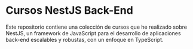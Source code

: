 # Cursos NestJS Back-End
Este repositorio contiene una colección de cursos que he realizado sobre NestJS, un framework de JavaScript para el desarrollo de aplicaciones back-end escalables y robustas, con un enfoque en TypeScript.
